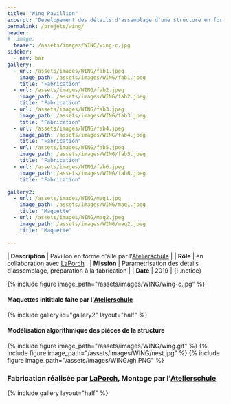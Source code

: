 ```yaml
---
title: "Wing Pavillion"
excerpt: "Developement des détails d'assemblage d'une structure en forme d'aile d'avion"
permalink: /projets/wing/
header:
#  image:
  teaser: /assets/images/WING/wing-c.jpg
sidebar:
  - nav: bar
gallery:
  - url: /assets/images/WING/fab1.jpeg
    image_path: /assets/images/WING/fab1.jpeg
    title: "Fabrication"
  - url: /assets/images/WING/fab2.jpeg
    image_path: /assets/images/WING/fab2.jpeg
    title: "Fabrication"
  - url: /assets/images/WING/fab3.jpeg
    image_path: /assets/images/WING/fab3.jpeg
    title: "Fabrication"
  - url: /assets/images/WING/fab4.jpeg
    image_path: /assets/images/WING/fab4.jpeg
    title: "Fabrication"
  - url: /assets/images/WING/fab5.jpeg
    image_path: /assets/images/WING/fab5.jpeg
    title: "Fabrication"
  - url: /assets/images/WING/fab6.jpeg
    image_path: /assets/images/WING/fab6.jpeg
    title: "Fabrication"

gallery2:
  - url: /assets/images/WING/maq1.jpg
    image_path: /assets/images/WING/maq1.jpeg
    title: "Maquette"
  - url: /assets/images/WING/maq2.jpeg
    image_path: /assets/images/WING/maq2.jpeg
    title: "Maquette"

---
```


| **Description** | Pavillon en forme d'aile par l'[Atelierschule](https://www.atelierschule.ch) |
| **Rôle**  | en collaboration avec [LaPorch](http://www.laporch.ch) |
| **Mission** | Paramétrisation des détails d'assemblage, préparation à la fabrication |
| **Date** | 2019 |
{: .notice}

{% include figure image_path="/assets/images/WING/wing-c.jpg" %}

#### Maquettes inititiale faite par l'[Atelierschule](https://www.atelierschule.ch)
{% include gallery id="gallery2" layout="half" %}

#### Modélisation algorithmique des pièces de la structure
{% include figure image_path="/assets/images/WING/wing.gif" %}
{% include figure image_path="/assets/images/WING/nest.jpg" %}
{% include figure image_path="/assets/images/WING/gh.PNG" %}


### Fabrication réalisée par [LaPorch](http://www.laporch.ch), Montage par l'[Atelierschule](https://www.atelierschule.ch)

{% include gallery layout="half" %}
